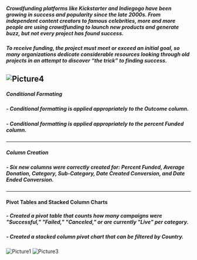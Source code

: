 ##### Crowdfunding platforms like Kickstarter and Indiegogo have been growing in success and popularity since the late 2000s. From independent content creators to famous celebrities, more and more people are using crowdfunding to launch new products and generate buzz, but not every project has found success.
##### To receive funding, the project must meet or exceed an initial goal, so many organizations dedicate considerable resources looking through old projects in an attempt to discover “the trick” to finding success.
![Picture4](https://github.com/cmorrow10/excel_challenge/assets/114371722/72ff7f83-c4b6-48f9-b4ce-dea98905c553)
---
##### Conditional Formating
##### - Conditional formatting is applied appropriately to the Outcome column.
##### - Conditional formatting is applied appropriately to the percent Funded column.
---
##### Column Creation
##### - Six new columns were correctly created for: Percent Funded, Average Donation, Category, Sub-Category, Date Created Conversion, and Date Ended Conversion.
---
#### Pivot Tables and Stacked Column Charts
##### - Created a pivot table that counts how many campaigns were "Successful," "Failed," "Canceled," or are currently "Live" per category.
##### - Created a stacked column pivot chart that can be filtered by Country.
![Picture1](https://github.com/cmorrow10/excel_challenge/assets/114371722/62cad1ac-90c8-444e-a819-ed282c797c64)
![Picture3](https://github.com/cmorrow10/excel_challenge/assets/114371722/1512938e-6448-4d22-b2dc-ffb1b64e0068)
